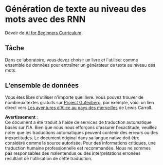 # Génération de texte au niveau des mots avec des RNN

Devoir de [AI for Beginners Curriculum](https://github.com/microsoft/ai-for-beginners).

## Tâche

Dans ce laboratoire, vous devez choisir un livre et l'utiliser comme ensemble de données pour entraîner un générateur de texte au niveau des mots.

## L'ensemble de données

Vous êtes libre d'utiliser n'importe quel livre. Vous pouvez trouver de nombreux textes gratuits sur [Project Gutenberg](https://www.gutenberg.org/), par exemple, voici un lien direct vers [Les aventures d'Alice au pays des merveilles](https://www.gutenberg.org/files/11/11-0.txt) de Lewis Carroll.

**Avertissement** :  
Ce document a été traduit à l'aide de services de traduction automatique basés sur l'IA. Bien que nous nous efforçons d'assurer l'exactitude, veuillez noter que les traductions automatiques peuvent contenir des erreurs ou des inexactitudes. Le document original dans sa langue native doit être considéré comme la source autorisée. Pour des informations critiques, une traduction humaine professionnelle est recommandée. Nous ne sommes pas responsables des malentendus ou des interprétations erronées résultant de l'utilisation de cette traduction.